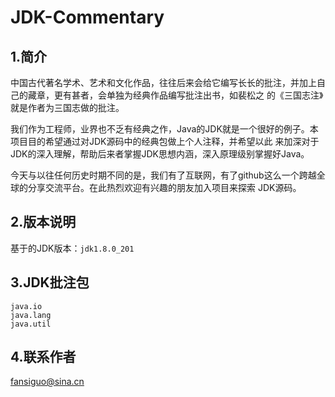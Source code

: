 # JDK-Commentary
## 1.简介
中国古代著名学术、艺术和文化作品，往往后来会给它编写长长的批注，并加上自己的藏章，更有甚者，会单独为经典作品编写批注出书，如裴松之
的《三国志注》就是作者为三国志做的批注。

我们作为工程师，业界也不乏有经典之作，Java的JDK就是一个很好的例子。本项目目的希望通过对JDK源码中的经典包做上个人注释，并希望以此
来加深对于JDK的深入理解，帮助后来者掌握JDK思想内涵，深入原理级别掌握好Java。

今天与以往任何历史时期不同的是，我们有了互联网，有了github这么一个跨越全球的分享交流平台。在此热烈欢迎有兴趣的朋友加入项目来探索
JDK源码。

## 2.版本说明
基于的JDK版本：```jdk1.8.0_201```

## 3.JDK批注包
```
java.io  
java.lang  
java.util
```
## 4.联系作者

fansiguo@sina.cn